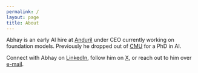 ```yaml
---
permalink: /
layout: page
title: About
---
```


Abhay is an early AI hire at [Anduril](https://anduril.com/) under CEO currently working on foundation models. Previously he dropped out of [CMU](https://csd.cmu.edu/) for a PhD in AI.

Connect with Abhay on [LinkedIn](https://www.linkedin.com/in/abhayvenkatesh/), follow him on [X](https://twitter.com/AbhayVenkatesh1), or reach out to him over [e-mail](mailto:abhay.venkatesh@gmail.com).
